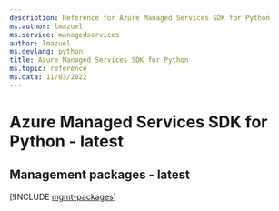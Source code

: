```yaml
---
description: Reference for Azure Managed Services SDK for Python
ms.author: lmazuel
ms.service: managedservices
author: lmazuel
ms.devlang: python
title: Azure Managed Services SDK for Python
ms.topic: reference
ms.data: 11/03/2022
---
```

# Azure Managed Services SDK for Python - latest

## Management packages - latest
[!INCLUDE [mgmt-packages](managed-services-mgmt-index.md)]